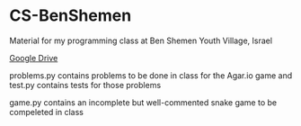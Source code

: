 # CS-BenShemen
Material for my programming class at Ben Shemen Youth Village, Israel

[Google Drive](https://drive.google.com/drive/folders/1WmHWjzHpTGFO2xHYz9Ik30-UncMFohSn?usp=sharing)

problems.py contains problems to be done in class for the Agar.io game and test.py contains tests for those problems

game.py contains an incomplete but well-commented snake game to be compeleted in class
